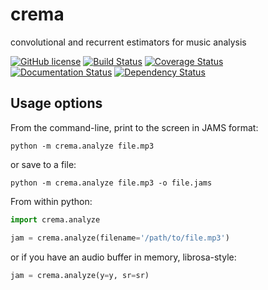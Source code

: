 # crema
convolutional and recurrent estimators for music analysis

[![GitHub license](https://img.shields.io/badge/license-BSD-blue.svg)](https://raw.githubusercontent.com/bmcfee/crema/master/LICENSE)
[![Build Status](https://travis-ci.org/bmcfee/crema.svg?branch=master)](https://travis-ci.org/bmcfee/crema)
[![Coverage Status](https://coveralls.io/repos/github/bmcfee/crema/badge.svg?branch=master)](https://coveralls.io/github/bmcfee/crema?branch=master)
[![Documentation Status](https://readthedocs.org/projects/crema/badge/?version=latest)](http://crema.readthedocs.io/en/latest/?badge=latest)
[![Dependency Status](https://dependencyci.com/github/bmcfee/crema/badge)](https://dependencyci.com/github/bmcfee/crema)


Usage options
-------------

From the command-line, print to the screen in JAMS format:

```
python -m crema.analyze file.mp3
```

or save to a file:

```
python -m crema.analyze file.mp3 -o file.jams
```


From within python:

```python
import crema.analyze

jam = crema.analyze(filename='/path/to/file.mp3')
```

or if you have an audio buffer in memory, librosa-style:

```python
jam = crema.analyze(y=y, sr=sr)
```
